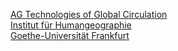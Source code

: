 [AG Technologies of Global Circulation](https://www.uni-frankfurt.de/45478395/01_portrait)  
[Institut für Humangeographie](https://humangeographie.de/)  
[Goethe-Universität Frankfurt](https://uni-frankfurt.de)
